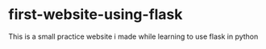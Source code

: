 # first-website-using-flask
This is a small practice website i made while learning to use flask in python 
